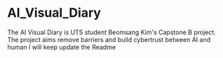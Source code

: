 # AI_Visual_Diary

The AI Visual Diary is UTS student Beomsang Kim's Capstone B project. The project aims remove barriers and build cybertrust between AI and human
I will keep update the Readme

